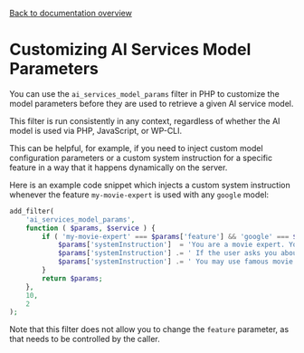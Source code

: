 [Back to documentation overview](./Documentation.md)

# Customizing AI Services Model Parameters

You can use the `ai_services_model_params` filter in PHP to customize the model parameters before they are used to retrieve a given AI service model.

This filter is run consistently in any context, regardless of whether the AI model is used via PHP, JavaScript, or WP-CLI.

This can be helpful, for example, if you need to inject custom model configuration parameters or a custom system instruction for a specific feature in a way that it happens dynamically on the server.

Here is an example code snippet which injects a custom system instruction whenever the feature `my-movie-expert` is used with any `google` model:

```php
add_filter(
	'ai_services_model_params',
	function ( $params, $service ) {
		if ( 'my-movie-expert' === $params['feature'] && 'google' === $service ) {
			$params['systemInstruction']  = 'You are a movie expert. You can answer questions about movies, actors, directors, and movie references.';
			$params['systemInstruction'] .= ' If the user asks you about anything unrelated to movies, you should politely deny the request.';
			$params['systemInstruction'] .= ' You may use famous movie quotes in your responses to make the conversation more engaging.';
		}
		return $params;
	},
	10,
	2
);
```

Note that this filter does not allow you to change the `feature` parameter, as that needs to be controlled by the caller.
